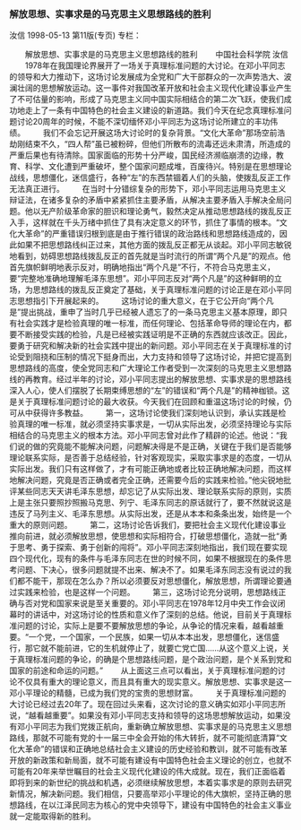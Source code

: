 ### 解放思想、实事求是的马克思主义思想路线的胜利
汝信
1998-05-13
第11版(专页)
专栏：

　　解放思想、实事求是的马克思主义思想路线的胜利
　　中国社会科学院  汝信
　　1978年在我国理论界展开了一场关于真理标准问题的大讨论。在邓小平同志的领导和大力推动下，这场讨论发展成为全党和广大干部群众的一次声势浩大、波澜壮阔的思想解放运动。这一事件对我国改革开放和社会主义现代化建设事业产生了不可估量的影响，形成了马克思主义同中国实际相结合的第二次飞跃，使我们成功地走上了一条有中国特色的社会主义建设的新道路。我们今天在纪念真理标准问题讨论20周年的时候，不能不深切缅怀邓小平同志为这场讨论所建立的丰功伟绩。
　　我们不会忘记开展这场大讨论时的复杂背景。“文化大革命”那场空前浩劫刚结束不久，“四人帮”虽已被粉碎，但他们所散布的流毒还远未肃清，所造成的严重后果也有待清除。国家面临的形势十分严峻，国民经济濒临崩溃的边缘，教育、科学、文化遭到严重破坏，整个国家问题成堆，百废待兴。特别是在思想理论战线，思想僵化，迷信盛行，各种“左”的东西禁锢着人们的头脑，使拨乱反正工作无法真正进行。
　　在当时十分错综复杂的形势下，邓小平同志运用马克思主义辩证法，在诸多复杂的矛盾中紧紧抓住主要矛盾，从解决主要矛盾入手解决全局问题。他以无产阶级革命家的胆识和理论勇气，毅然决定从推动思想路线的拨乱反正入手，这样就在千头万绪中抓住了具有决定意义的环节，抓住了事情的根本。“文化大革命”的严重错误归根到底是由于推行错误的政治路线和思想路线造成的，因此如果不把思想路线纠正过来，其他方面的拨乱反正都无从谈起。邓小平同志敏锐地看到，妨碍思想路线拨乱反正的首先就是当时流行的所谓“两个凡是”的观点。他首先旗帜鲜明地表示反对，明确地指出“两个凡是”不行，不符合马克思主义，要“完整地准确地理解毛泽东思想”。邓小平同志反对“两个凡是”的这种鲜明的立场，为思想路线的拨乱反正奠定了基础，关于真理标准问题的讨论正是在邓小平同志思想指引下开展起来的。
　　这场讨论的重大意义，在于它公开向“两个凡是”提出挑战，重申了当时几乎已经被人遗忘了的一条马克思主义基本原理，即只有社会实践才是检验真理的唯一标准，而任何理论、包括革命导师的理论在内，都要不断接受实践的检验，凡是已经被实践证明是不正确的东西就应该改正。因此，要勇于研究和解决新的社会实践中提出的新问题。邓小平同志在关于真理标准的讨论受到阻挠和压制的情况下挺身而出，大力支持和领导了这场讨论，并把它提高到思想路线的高度，使全党同志和广大理论工作者受到一次深刻的马克思主义思想路线的再教育。经过半年的讨论，邓小平同志提出的解放思想、实事求是的思想路线深入人心，使人们摆脱了长期束缚思想的“左”的错误和“两个凡是”的精神枷锁。这是关于真理标准问题讨论的最大收获。今天我们在回顾和重温这场讨论的时候，仍可从中获得许多教益。
　　第一，这场讨论使我们深刻地认识到，承认实践是检验真理的唯一标准，就必须坚持实事求是，一切从实际出发，必须坚持理论与实际相结合的马克思主义的根本方法。邓小平同志曾对此作了精辟的论述。他说：“我们说的做的究竟能不能解决问题，问题解决得是不是正确，关键在于我们是否能够理论联系实际，是否善于总结经验，针对客观现实，采取实事求是的态度，一切从实际出发。我们只有这样做了，才有可能正确地或者比较正确地解决问题，而这样地解决问题，究竟是否正确或者完全正确，还需要今后的实践来检验。”他尖锐地批评某些同志天天讲毛泽东思想，却忘记了从实际出发、理论联系实际的原则，实质上是主张只要照抄照搬马克思、列宁、毛泽东同志的原话就行了，要不然就说这是违反了马列主义、毛泽东思想。从实际出发，还是从本本和条条出发，始终是一个重大的原则问题。
　　第二，这场讨论告诉我们，要把社会主义现代化建设事业推向前进，就必须解放思想，使思想和实际相符合，打破思想僵化，造就一批“勇于思考、勇于探索、勇于创新的闯将”。邓小平同志深刻地指出，我们现在要实现四个现代化，现有的条件与毛泽东同志在世的时候不同，如果不根据现在的条件思考问题、下决心，很多问题就提不出来、解决不了。如果毛泽东同志没有说过的我们都不能干，那现在怎么办？所以必须要反对思想僵化，解放思想，所谓理论要通过实践来检验，也是这样一个问题。
　　第三，这场讨论充分说明，思想路线正确与否对党和国家来说是至关重要的。邓小平同志在1978年12月中央工作会议闭幕时的讲话中，对这场讨论的性质和意义作了深刻的总结。他说，目前关于真理标准问题的讨论，实际上是要不要解放思想的争论，从争论的情况来看，越看越重要。“一个党，一个国家，一个民族，如果一切从本本出发，思想僵化，迷信盛行，那它就不能前进，它的生机就停止了，就要亡党亡国……从这个意义上说，关于真理标准问题的争论，的确是个思想路线问题，是个政治问题，是个关系到党和国家的前途和命运的问题。”
　　从上面这三点可以看出，关于真理标准问题的讨论不仅具有重大的理论意义，而且具有重大的现实意义。解放思想、实事求是这一邓小平理论的精髓，已成为我们党的宝贵的思想财富。
　　关于真理标准问题的大讨论已经过去20年了。现在回过头来看，这次讨论的意义确实如邓小平同志所说，“越看越重要”。如果没有邓小平同志支持和领导的这场思想解放运动，如果没有邓小平同志为我们党拨正航向，重新确立解放思想、实事求是的马克思主义思想路线，那就不可能有党的十一届三中全会开始的伟大转折，就不可能彻底清算“文化大革命”的错误和正确地总结社会主义建设的历史经验和教训，就不可能有改革开放的新政策和新局面，就不可能有建设有中国特色社会主义理论的创立，也就不可能有20年来举世瞩目的社会主义现代化建设的伟大成就。现在，我们正面临着即将到来的新世纪的挑战和机遇，必须继续解放思想，本着实事求是的原则去研究新情况，解决新问题。我们相信，只要高举邓小平理论的伟大旗帜，坚持正确的思想路线，在以江泽民同志为核心的党中央领导下，建设有中国特色的社会主义事业就一定能取得新的胜利。
